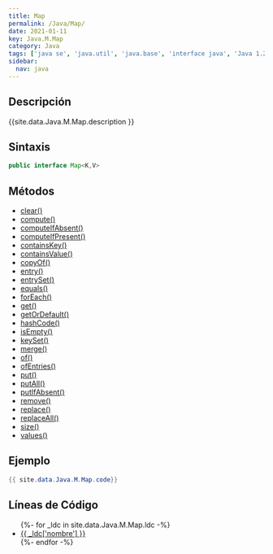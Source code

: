```yaml
---
title: Map
permalink: /Java/Map/
date: 2021-01-11
key: Java.M.Map
category: Java
tags: ['java se', 'java.util', 'java.base', 'interface java', 'Java 1.2']
sidebar: 
  nav: java
---
```


## Descripción
{{site.data.Java.M.Map.description }}

## Sintaxis
~~~java
public interface Map<K,V>
~~~

## Métodos
* [clear()](/Java/Map/clear)
* [compute()](/Java/Map/compute)
* [computeIfAbsent()](/Java/Map/computeIfAbsent)
* [computeIfPresent()](/Java/Map/computeIfPresent)
* [containsKey()](/Java/Map/containsKey)
* [containsValue()](/Java/Map/containsValue)
* [copyOf()](/Java/Map/copyOf)
* [entry()](/Java/Map/entry)
* [entrySet()](/Java/Map/entrySet)
* [equals()](/Java/Map/equals)
* [forEach()](/Java/Map/forEach)
* [get()](/Java/Map/get)
* [getOrDefault()](/Java/Map/getOrDefault)
* [hashCode()](/Java/Map/hashCode)
* [isEmpty()](/Java/Map/isEmpty)
* [keySet()](/Java/Map/keySet)
* [merge()](/Java/Map/merge)
* [of()](/Java/Map/of)
* [ofEntries()](/Java/Map/ofEntries)
* [put()](/Java/Map/put)
* [putAll()](/Java/Map/putAll)
* [putIfAbsent()](/Java/Map/putIfAbsent)
* [remove()](/Java/Map/remove)
* [replace()](/Java/Map/replace)
* [replaceAll()](/Java/Map/replaceAll)
* [size()](/Java/Map/size)
* [values()](/Java/Map/values)

## Ejemplo
~~~java
{{ site.data.Java.M.Map.code}}
~~~

## Líneas de Código
<ul>
{%- for _ldc in site.data.Java.M.Map.ldc -%}
   <li>
       <a href="{{_ldc['url'] }}">{{ _ldc['nombre'] }}</a>
   </li>
{%- endfor -%}
</ul>
